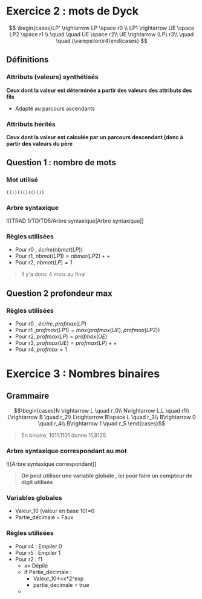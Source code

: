 # Exercice 2 : mots de Dyck
$$ \begin{cases}LP' \rightarrow LP \space r0 \\
LP1 \rightarrow UE \space LP2 \space r1 \\
\quad \quad UE \space r2\\
UE \rightarrow (LP) r3\\
\quad \quad (\varepsilon)r4\end{cases}
$$
## Définitions 
### Attributs (valeurs) synthétisés
**Ceux dont la valeur est déterminée a partir des valeurs des attributs des fils**
- Adapté au parcours ascendants
### Attributs hérités
**Ceux dont la valeur est calculée par un parcours descendant (donc à partir des valeurs du père**
## Question 1 : nombre de mots
### Mot utilisé
```(())()()(()())```
### Arbre syntaxique
![[TRAD 1/TD/TD5/Arbre syntaxique|Arbre syntaxique]]
### Règles utilisées
- Pour r0 , $écrire (nbmot(LP))$
- Pour r1,  $nbmot(LP1)=nbmot(LP2)++$
- Pour r2, $nbmot(LP)=1$
> Il y'a donc 4 mots au final
## Question 2 profondeur max
### Règles utilisées
- Pour r0 , $écrire, profmax(LP)$
- Pour r1 ,$profmax(LP1)=max(profmax(UE),profmax(LP2))$ 
- Pour r2, $profmax(LP)=profmax(UE)$
- Pour r3, $profmax(UE)=profmax(LP)++$
- Pour r4, $profmax=1$
# Exercice 3 : Nombres binaires
## Grammaire
$$\begin{cases}N \rightarrow L \quad r_0\\
N\rightarrow L.L \quad r1\\
L\rightarrow B \quad r_2\\
L\rightarrow B\space L \quad r_3\\
B\rightarrow 0 \quad r_4\\
B\rightarrow 1 \quad r_5
\end{cases}$$
> En binaire, 1011.1101 donne 11,8125
### Arbre syntaxique correspondant au mot
![[Arbre syntaxique correspondant]]
> **On peut utiliser une variable globale , ici pour faire un compteur de digit utilisés**
### Variables globales
- Valeur_10 (valeur en base 10)=0
- Partie_décimale = Faux
### Règles utilisées
- Pour r4 : Empiler 0
- Pour r5 : Empiler 1
- Pour r2 : f1
	- x= Dépile
	- if Partie_décimale :
		- Valeur_10+=x\*2^exp
		- partie_decimale = true
	- 
